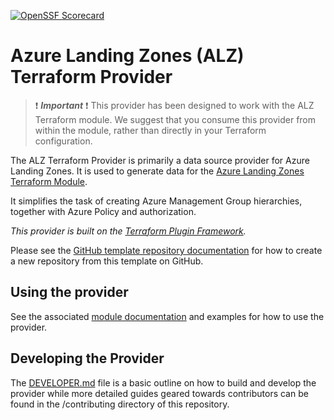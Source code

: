[![OpenSSF Scorecard](https://api.scorecard.dev/projects/github.com/Azure/terraform-provider-alz/badge)](https://scorecard.dev/viewer/?uri=github.com/Azure/terraform-provider-alz)

# Azure Landing Zones (ALZ) Terraform Provider

> ❗ ***Important*** ❗ This provider has been designed to work with the ALZ Terraform module. We suggest that you consume this provider from within the module, rather than directly in your Terraform configuration.

The ALZ Terraform Provider is primarily a data source provider for Azure Landing Zones.
It is used to generate data for the [Azure Landing Zones Terraform Module](https://github.com/Azure/terraform-azurerm-alz).

It simplifies the task of creating Azure Management Group hierarchies, together with Azure Policy and authorization.

*This provider is built on the [Terraform Plugin Framework](https://github.com/hashicorp/terraform-plugin-framework).*

Please see the [GitHub template repository documentation](https://help.github.com/en/github/creating-cloning-and-archiving-repositories/creating-a-repository-from-a-template) for how to create a new repository from this template on GitHub.

## Using the provider

See the associated [module documentation](https://github.com/Azure/terraform-azurerm-alz) and examples for how to use the provider.

## Developing the Provider

The [DEVELOPER.md](https://github.com/Azure/terraform-provider-alz/blob/main/DEVELOPER.md) file is a basic outline on how to build and develop the provider while more detailed guides geared towards contributors can be found in the /contributing directory of this repository.
